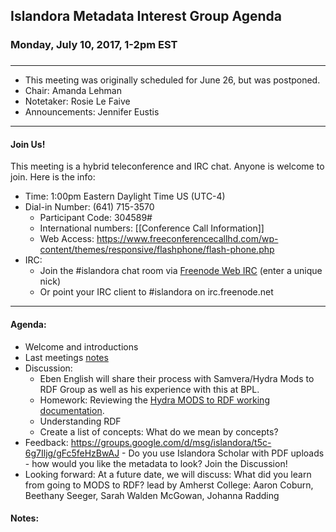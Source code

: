 ## Islandora Metadata Interest Group Agenda
### Monday, July 10, 2017, 1-2pm EST
### 
---
* This meeting was originally scheduled for June 26, but was postponed.
* Chair:  Amanda Lehman
* Notetaker: Rosie Le Faive 
* Announcements: Jennifer Eustis
---

#### Join Us!
This meeting is a hybrid teleconference and IRC chat. Anyone is welcome to join. Here is the info:
* Time: 1:00pm Eastern Daylight Time US (UTC-4)
* Dial-in Number: (641) 715-3570
  * Participant Code: 304589#
  * International numbers: [[Conference Call Information]]
  * Web Access: https://www.freeconferencecallhd.com/wp-content/themes/responsive/flashphone/flash-phone.php
* IRC:
  * Join the #islandora chat room via [Freenode Web IRC](http://webchat.freenode.net/) (enter a unique nick)
  * Or point your IRC client to #islandora on irc.freenode.net
---

#### Agenda:
* Welcome and introductions  
* Last meetings [notes](https://github.com/islandora-interest-groups/Islandora-Metadata-Interest-Group/blob/master/Meetings/2017_06_12.md)
* Discussion: 
  * Eben English will share their process with Samvera/Hydra Mods to RDF Group as well as his experience with this at BPL. 
  * Homework: Reviewing the [Hydra MODS to RDF working documentation](https://wiki.duraspace.org/display/hydra/MODS+and+RDF+Descriptive+Metadata+Subgroup).
  * Understanding RDF  
  * Create a list of concepts: What do we mean by concepts? 
* Feedback: https://groups.google.com/d/msg/islandora/t5c-6g7Iljg/gFc5feHzBwAJ - Do you use Islandora Scholar with PDF uploads - how would you like the metadata to look? Join the Discussion! 
* Looking forward: At a future date, we will discuss: What did you learn from going to MODS to RDF? lead by Amherst College: Aaron Coburn, Beethany Seeger, Sarah Walden McGowan, Johanna Radding

#### Notes:
